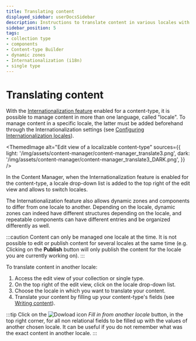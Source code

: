 ```yaml
---
title: Translating content
displayed_sidebar: userDocsSidebar
description: Instructions to translate content in various locales with i18n plugin.
sidebar_position: 5
tags:
- collection type
- components
- Content-type Builder
- dynamic zones
- Internationalization (i18n)
- single type
---
```


# Translating content

With the [Internationalization feature](/cms/plugins/strapi-plugins#i18n) enabled for a content-type, it is possible to manage content in more than one language, called "locale". To manage content in a specific locale, the latter must be added beforehand through the Internationalization settings (see [Configuring Internationalization locales](../settings/internationalization)).

<ThemedImage
  alt="Edit view of a localizable content-type"
  sources={{
    light: '/img/assets/content-manager/content-manager_translate3.png',
    dark: '/img/assets/content-manager/content-manager_translate3_DARK.png',
  }}
/>

<!-- In the Content Manager, when the Internationalization plugin is installed, some options are added to the edit view: -->
In the Content Manager, when the Internationalization feature is enabled for the content-type, a locale drop-down list is added to the top right of the edit view and allows to switch locales.

<!-- - a locale dropdown, displayed in the top right side of the interface, from where it is possible to switch locales -->
<!-- TODO: uncomment when it will work again, if it's planned for v5 -->
<!-- - icons displayed next to every field to indicate whether the field can be translated or not:
  - ![World icon](/img/assets/icons/world.svg) indicates that the field can be translated,
  - ![Striked world icon](/img/assets/icons/world_striked.svg) indicates that the field cannot be translated: its content is the same for every locale (i.e. changing the value of a non-localizable field changes it for all other locales). -->

The Internationalization feature also allows dynamic zones and components to differ from one locale to another. Depending on the locale, dynamic zones can indeed have different structures depending on the locale, and repeatable components can have different entries and be organized differently as well.

:::caution
Content can only be managed one locale at the time. It is not possible to edit or publish content for several locales at the same time (e.g. Clicking on the **Publish** button will only publish the content for the locale you are currently working on).
:::

To translate content in another locale:

1. Access the edit view of your collection or single type.
2. On the top right of the edit view, click on the locale drop-down list.
3. Choose the locale in which you want to translate your content.
4. Translate your content by filling up your content-type's fields (see [Writing content](writing-content.md)). 

:::tip
Click on the ![Dowload icon](/img/assets/icons/v5/Download.svg) *Fill in from another locale* button, in the top right corner, for all non relational fields to be filled up with the values of another chosen locale. It can be useful if you do not remember what was the exact content in another locale.
:::

